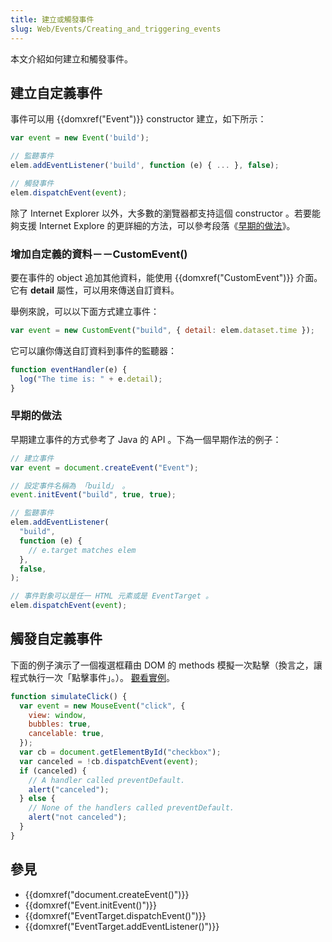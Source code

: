 ```yaml
---
title: 建立或觸發事件
slug: Web/Events/Creating_and_triggering_events
---
```


本文介紹如何建立和觸發事件。

## 建立自定義事件

事件可以用 {{domxref("Event")}} constructor 建立，如下所示：

```js
var event = new Event('build');

// 監聽事件
elem.addEventListener('build', function (e) { ... }, false);

// 觸發事件
elem.dispatchEvent(event);
```

除了 Internet Explorer 以外，大多數的瀏覽器都支持這個 constructor 。若要能夠支援 Internet Explore 的更詳細的方法，可以參考段落《[早期的做法](#早期的做法)》。

### 增加自定義的資料－－CustomEvent()

要在事件的 object 追加其他資料，能使用 {{domxref("CustomEvent")}} 介面。它有 **detail** 屬性，可以用來傳送自訂資料。

舉例來說，可以以下面方式建立事件：

```js
var event = new CustomEvent("build", { detail: elem.dataset.time });
```

它可以讓你傳送自訂資料到事件的監聽器：

```js
function eventHandler(e) {
  log("The time is: " + e.detail);
}
```

### 早期的做法

早期建立事件的方式參考了 Java 的 API 。下為一個早期作法的例子：

```js
// 建立事件
var event = document.createEvent("Event");

// 設定事件名稱為 「build」 。
event.initEvent("build", true, true);

// 監聽事件
elem.addEventListener(
  "build",
  function (e) {
    // e.target matches elem
  },
  false,
);

// 事件對象可以是任一 HTML 元素或是 EventTarget 。
elem.dispatchEvent(event);
```

## 觸發自定義事件

下面的例子演示了一個複選框藉由 DOM 的 methods 模擬一次點擊（換言之，讓程式執行一次「點擊事件」。）。 [觀看實例](http://developer.mozilla.org/samples/domref/dispatchEvent.html)。

```js
function simulateClick() {
  var event = new MouseEvent("click", {
    view: window,
    bubbles: true,
    cancelable: true,
  });
  var cb = document.getElementById("checkbox");
  var canceled = !cb.dispatchEvent(event);
  if (canceled) {
    // A handler called preventDefault.
    alert("canceled");
  } else {
    // None of the handlers called preventDefault.
    alert("not canceled");
  }
}
```

## 參見

- {{domxref("document.createEvent()")}}
- {{domxref("Event.initEvent()")}}
- {{domxref("EventTarget.dispatchEvent()")}}
- {{domxref("EventTarget.addEventListener()")}}
